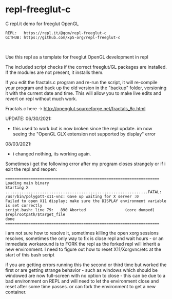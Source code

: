 
# repl-freeglut-c
C repl.it demo for freeglut OpenGL
```
REPL:   https://repl.it/@qcm/repl-freeglut-c
GITHUB: https://github.com/xp5-org/repl-freeglut-c
```
&nbsp;
&nbsp;
&nbsp;

Use this repl as a template for freeglut OpenGL development in repl

The included script checks if the correct freeglut/GL packages are installed. If the modules are not present, it installs them.

If you edit the fractals.c program and re-run the script, it will re-compile your program and back up the old version in the "backup" folder, versioning it with the current date and time. This will allow you to make live edits and revert on repl without much work.



Fractals.c here -> http://openglut.sourceforge.net/fractals_8c.html











UPDATE: 
06/30/2021:
- this used to work but is now broken since the repl update. im now seeing the "OpenGL GLX extension not supported by display" error

08/03/2021:
- i changed nothing, its working again. 

  

   
    
Sometimes i get the following error after my program closes strangely or if i exit the repl and reopen:
```
===================================================================
Loading main binary 
Starting X
..............................................................FATAL: /usr/bin/polygott-x11-vnc: Gave up waiting for X server :0
Failed to open X11 display; make sure the DISPLAY environment variable is set correctly
script.bash: line 79:   890 Aborted                 (core dumped) $replrootpath/$target_file
done
===================================================================
```
i am not sure how to resolve it, sometimes killing the open xorg sessions resolves, sometimes 
the only way to fix is close repl and wait hours - or an immediate workaround is to FORK the repl 
as the forked repl will inherit a new environment. I need to figure out how to reset X11/Xorgvnc/etc 
at the start of this bash script

if you are getting errors running this the second or third time but worked the first or are getting 
strange behavior - such as windows which should be windowed are now full-screen with no 
option to close  - this can be due to a bad environment on REPL and will need to let the environment 
close and reset after some time passes. or can fork the environment to get a new container.

